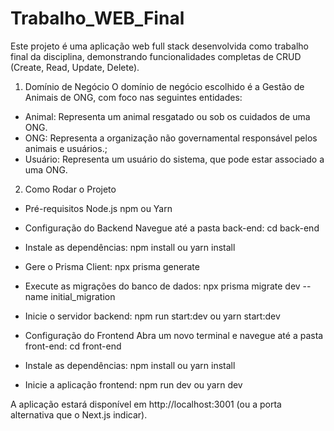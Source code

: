 # Trabalho_WEB_Final

Este projeto é uma aplicação web full stack desenvolvida como trabalho final da disciplina, demonstrando funcionalidades completas de CRUD (Create, Read, Update, Delete).

1. Domínio de Negócio
O domínio de negócio escolhido é a Gestão de Animais de ONG, com foco nas seguintes entidades:
- Animal: Representa um animal resgatado ou sob os cuidados de uma ONG.
- ONG: Representa a organização não governamental responsável pelos animais e usuários.;
- Usuário: Representa um usuário do sistema, que pode estar associado a uma ONG.

2. Como Rodar o Projeto
- Pré-requisitos
Node.js
npm ou Yarn

- Configuração do Backend
Navegue até a pasta back-end:
cd back-end

- Instale as dependências:
npm install ou yarn install

- Gere o Prisma Client:
npx prisma generate

- Execute as migrações do banco de dados:
npx prisma migrate dev --name initial_migration

- Inicie o servidor backend:
npm run start:dev ou yarn start:dev

- Configuração do Frontend
Abra um novo terminal e navegue até a pasta front-end:
cd front-end

- Instale as dependências:
npm install ou yarn install

- Inicie a aplicação frontend:
npm run dev ou yarn dev

A aplicação estará disponível em http://localhost:3001 (ou a porta alternativa que o Next.js indicar).
